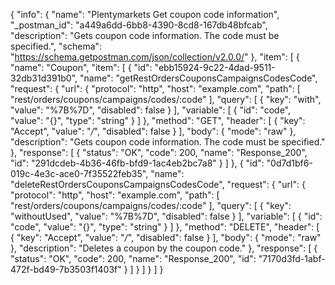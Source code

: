 {
  "info": {
    "name": "Plentymarkets Get coupon code information",
    "_postman_id": "a449a6dd-6bb8-4390-8cd8-167db48bfcab",
    "description": "Gets coupon code information. The code must be specified.",
    "schema": "https://schema.getpostman.com/json/collection/v2.0.0/"
  },
  "item": [
    {
      "name": "Coupon",
      "item": [
        {
          "id": "ebb15924-9c22-4dad-9511-32db31d391b0",
          "name": "getRestOrdersCouponsCampaignsCodesCode",
          "request": {
            "url": {
              "protocol": "http",
              "host": "example.com",
              "path": [
                "rest/orders/coupons/campaigns/codes/:code"
              ],
              "query": [
                {
                  "key": "with",
                  "value": "%7B%7D",
                  "disabled": false
                }
              ],
              "variable": [
                {
                  "id": "code",
                  "value": "{}",
                  "type": "string"
                }
              ]
            },
            "method": "GET",
            "header": [
              {
                "key": "Accept",
                "value": "*/*",
                "disabled": false
              }
            ],
            "body": {
              "mode": "raw"
            },
            "description": "Gets coupon code information. The code must be specified."
          },
          "response": [
            {
              "status": "OK",
              "code": 200,
              "name": "Response_200",
              "id": "291dcdeb-4b36-46fb-bfd9-1ac4eb2bc7a8"
            }
          ]
        },
        {
          "id": "0d7d1bf6-019c-4e3c-ace0-7f35522feb35",
          "name": "deleteRestOrdersCouponsCampaignsCodesCode",
          "request": {
            "url": {
              "protocol": "http",
              "host": "example.com",
              "path": [
                "rest/orders/coupons/campaigns/codes/:code"
              ],
              "query": [
                {
                  "key": "withoutUsed",
                  "value": "%7B%7D",
                  "disabled": false
                }
              ],
              "variable": [
                {
                  "id": "code",
                  "value": "{}",
                  "type": "string"
                }
              ]
            },
            "method": "DELETE",
            "header": [
              {
                "key": "Accept",
                "value": "*/*",
                "disabled": false
              }
            ],
            "body": {
              "mode": "raw"
            },
            "description": "Deletes a coupon by the coupon code."
          },
          "response": [
            {
              "status": "OK",
              "code": 200,
              "name": "Response_200",
              "id": "7170d3fd-1abf-472f-bd49-7b3503f1403f"
            }
          ]
        }
      ]
    }
  ]
}